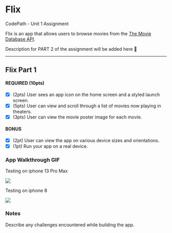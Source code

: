 # Flix
CodePath - Unit 1 Assignment

Flix is an app that allows users to browse movies from the [The Movie Database API](http://docs.themoviedb.apiary.io/#).

Description for PART 2 of the assignment will be added here
📝

---

## Flix Part 1

#### REQUIRED (10pts)
- [X] (2pts) User sees an app icon on the home screen and a styled launch screen.
- [X] (5pts) User can view and scroll through a list of movies now playing in theaters.
- [X] (3pts) User can view the movie poster image for each movie.

#### BONUS
- [X] (2pt) User can view the app on various device sizes and orientations.
- [X] (1pt) Run your app on a real device.

### App Walkthrough GIF

Testing on iphone 13 Pro Max

<img src='https://recordit.co/SQCLg6gOW6.gif'/><br>

Testing on iphone 8 

<img src='https://recordit.co/94Gv4kIEzb.gif'/><br>

### Notes
Describe any challenges encountered while building the app.
